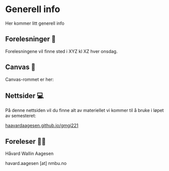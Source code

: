 # Generell info

Her kommer litt generell info

## Forelesninger 🏫

Forelesningene vil finne sted i XYZ kl XZ hver onsdag.

## Canvas 📖

Canvas-rommet er her:

## Nettsider 💻 

På denne nettsiden vil du finne alt av materiellet vi kommer til å bruke i løpet av semesteret:

[haavardaagesen.github.io/gmgi221](https://haavardaagesen.github.io/gmgi221/)

## Foreleser 🧑‍🏫

Håvard Wallin Aagesen

havard.aagesen [at] nmbu.no